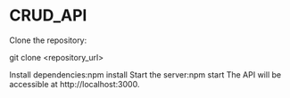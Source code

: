 # CRUD_API
Clone the repository:


git clone <repository_url>

Install dependencies:npm install
Start the server:npm start
The API will be accessible at http://localhost:3000.

